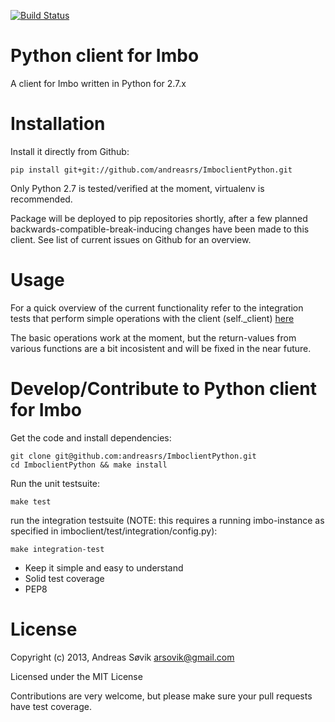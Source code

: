 [![Build Status](https://travis-ci.org/andreasrs/ImboclientPython.png?branch=master)](https://travis-ci.org/andreasrs/ImboclientPython)

Python client for Imbo
======================

A client for Imbo written in Python for 2.7.x


Installation
============

Install it directly from Github:

    pip install git+git://github.com/andreasrs/ImboclientPython.git

Only Python 2.7 is tested/verified at the moment, virtualenv is recommended.

Package will be deployed to pip repositories shortly, after a few planned backwards-compatible-break-inducing changes have been made to this client. See list of current issues on Github for an overview.


Usage
=====

For a quick overview of the current functionality refer to the integration tests that perform simple operations with the client (self._client) [here](https://github.com/andreasrs/ImboclientPython/blob/master/imboclient/test/integration/test_client.py)

The basic operations work at the moment, but the return-values from various functions are a bit incosistent and will be fixed in the near future.


Develop/Contribute to Python client for Imbo
============================================

Get the code and install dependencies:

    git clone git@github.com:andreasrs/ImboclientPython.git
    cd ImboclientPython && make install

Run the unit testsuite:

    make test

run the integration testsuite (NOTE: this requires a running imbo-instance as specified in imboclient/test/integration/config.py):

    make integration-test

- Keep it simple and easy to understand
- Solid test coverage
- PEP8

License
=======

Copyright (c) 2013, Andreas Søvik <arsovik@gmail.com>

Licensed under the MIT License


Contributions are very welcome, but please make sure your pull requests have test coverage.
